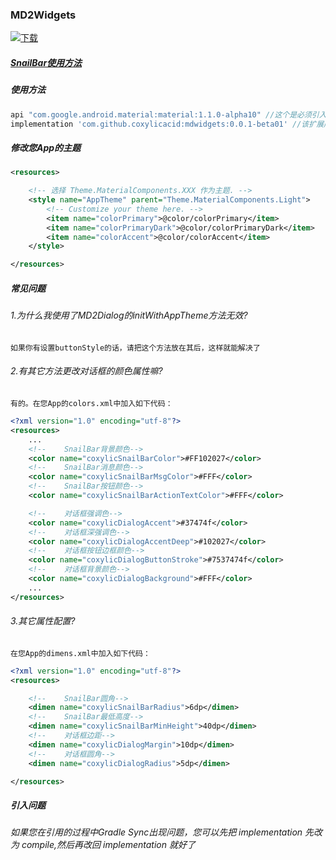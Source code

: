 ### MD2Widgets

[ ![下载](https://api.bintray.com/packages/coxylicacid-official/MD2Widgets/mdwidgets/images/download.svg?version=0.0.1-alpha10) ](https://bintray.com/coxylicacid-official/MD2Widgets/mdwidgets/0.0.1-alpha10/link)

##### [SnailBar使用方法](https://github.com/coxylicacid/MD2Widgets/blob/master/SnailBar%20%E4%BD%BF%E7%94%A8%E6%96%87%E6%A1%A3.md)

##### 使用方法

```gradle
api "com.google.android.material:material:1.1.0-alpha10" //这个是必须引入的，官方的库，且需要使用api引入
implementation 'com.github.coxylicacid:mdwidgets:0.0.1-beta01' //该扩展库
```

##### 修改您App的主题

```xml
<resources>

    <!-- 选择 Theme.MaterialComponents.XXX 作为主题. -->
    <style name="AppTheme" parent="Theme.MaterialComponents.Light">
        <!-- Customize your theme here. -->
        <item name="colorPrimary">@color/colorPrimary</item>
        <item name="colorPrimaryDark">@color/colorPrimaryDark</item>
        <item name="colorAccent">@color/colorAccent</item>
    </style>

</resources>
```

##### 常见问题

###### 1.为什么我使用了MD2Dialog的initWithAppTheme方法无效?
`如果你有设置buttonStyle的话，请把这个方法放在其后，这样就能解决了`

###### 2.有其它方法更改对话框的颜色属性嘛?
`有的。在您App的colors.xml中加入如下代码：`

```xml
<?xml version="1.0" encoding="utf-8"?>
<resources>
    ...
    <!--    SnailBar背景颜色-->
    <color name="coxylicSnailBarColor">#FF102027</color>
    <!--    SnailBar消息颜色-->
    <color name="coxylicSnailBarMsgColor">#FFF</color>
    <!--    SnailBar按钮颜色-->
    <color name="coxylicSnailBarActionTextColor">#FFF</color>

    <!--    对话框强调色-->
    <color name="coxylicDialogAccent">#37474f</color>
    <!--    对话框深强调色-->
    <color name="coxylicDialogAccentDeep">#102027</color>
    <!--    对话框按钮边框颜色-->
    <color name="coxylicDialogButtonStroke">#7537474f</color>
    <!--    对话框背景颜色-->
    <color name="coxylicDialogBackground">#FFF</color>
    ...
</resources>
```

###### 3.其它属性配置?
`在您App的dimens.xml中加入如下代码：`

```xml
<?xml version="1.0" encoding="utf-8"?>
<resources>

    <!--    SnailBar圆角-->
    <dimen name="coxylicSnailBarRadius">6dp</dimen>
    <!--    SnailBar最低高度-->
    <dimen name="coxylicSnailBarMinHeight">40dp</dimen>
    <!--    对话框边距-->
    <dimen name="coxylicDialogMargin">10dp</dimen>
    <!--    对话框圆角-->
    <dimen name="coxylicDialogRadius">5dp</dimen>

</resources>
```

##### 引入问题

###### 如果您在引用的过程中Gradle Sync出现问题，您可以先把 implementation 先改为 compile,然后再改回 implementation 就好了

